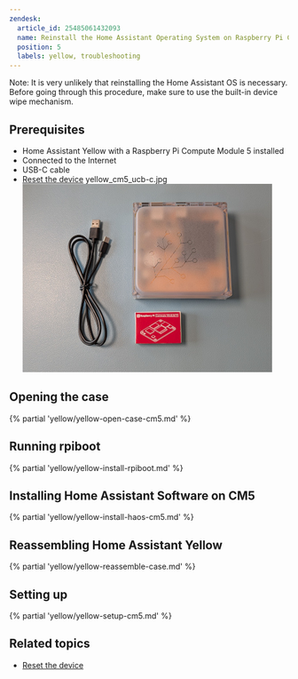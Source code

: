 ```yaml
---
zendesk:
  article_id: 25485061432093
  name: Reinstall the Home Assistant Operating System on Raspberry Pi CM5
  position: 5
  labels: yellow, troubleshooting
---
```


Note: It is very unlikely that reinstalling the Home Assistant OS is necessary. Before going through this procedure, make sure to use the built-in device wipe mechanism.

## Prerequisites

- Home Assistant Yellow with a Raspberry Pi Compute Module 5 installed
- Connected to the Internet
- USB-C cable
- [Reset the device](/hc/en-us/articles/25463622043165-Resetting-the-device)
yellow_cm5_ucb-c.jpg
 ![prerequisites image showing a Yellow, USB-C cable, and a Raspberry Pi Compute Module 5](/static/img/yellow/yellow_cm5_ucb-c.jpg)

## Opening the case

{% partial 'yellow/yellow-open-case-cm5.md' %}

## Running rpiboot

{% partial 'yellow/yellow-install-rpiboot.md' %}

## Installing Home Assistant Software on CM5

{% partial 'yellow/yellow-install-haos-cm5.md' %}

## Reassembling Home Assistant Yellow

{% partial 'yellow/yellow-reassemble-case.md' %}

## Setting up

{% partial 'yellow/yellow-setup-cm5.md' %}

## Related topics

- [Reset the device](/hc/en-us/articles/25463622043165-Resetting-the-device)